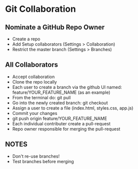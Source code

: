 # Git Collaboration

## Nominate a GitHub Repo Owner
* Create a repo
* Add Setup collaborators (Settings > Collaboration)
* Restrict the master branch (Settings > Branches)

## All Collaborators
* Accept collaboration
* Clone the repo locally
* Each user to create a branch via the github UI named: feature/YOUR_FEATURE_NAME (as an example)
* From the terminal do: git pull
* Go into the newly created branch: git checkout <branch name>
* Assign a user to create a file (index.html, styles.css, app.js)
* Commit your changes
* git push origin feature/YOUR_FEATURE_NAME
* Each individual contributer create a pull-request
* Repo owner responsible for merging the pull-request

## NOTES
* Don't re-use branches!
* Test branches before merging